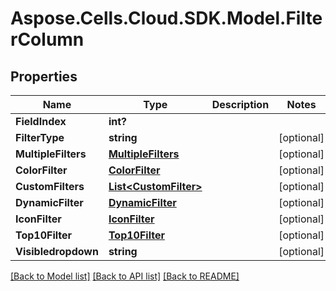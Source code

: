 # Aspose.Cells.Cloud.SDK.Model.FilterColumn
## Properties

Name | Type | Description | Notes
------------ | ------------- | ------------- | -------------
**FieldIndex** | **int?** |  | 
**FilterType** | **string** |  | [optional] 
**MultipleFilters** | [**MultipleFilters**](MultipleFilters.md) |  | [optional] 
**ColorFilter** | [**ColorFilter**](ColorFilter.md) |  | [optional] 
**CustomFilters** | [**List&lt;CustomFilter&gt;**](CustomFilter.md) |  | [optional] 
**DynamicFilter** | [**DynamicFilter**](DynamicFilter.md) |  | [optional] 
**IconFilter** | [**IconFilter**](IconFilter.md) |  | [optional] 
**Top10Filter** | [**Top10Filter**](Top10Filter.md) |  | [optional] 
**Visibledropdown** | **string** |  | [optional] 

[[Back to Model list]](../README.md#documentation-for-models) [[Back to API list]](../README.md#documentation-for-api-endpoints) [[Back to README]](../README.md)


